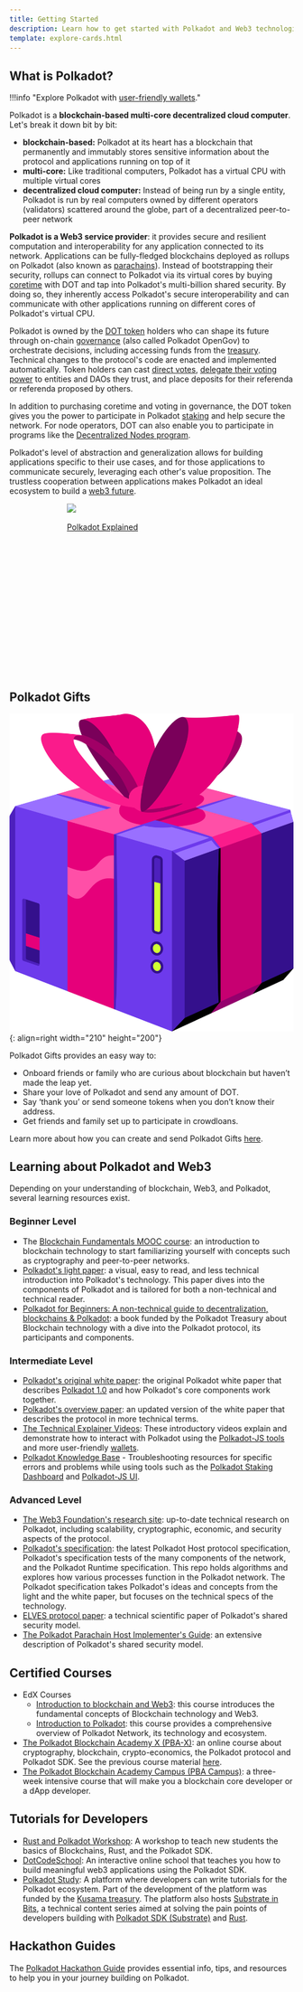 ```yaml
---
title: Getting Started
description: Learn how to get started with Polkadot and Web3 technologies.
template: explore-cards.html
---
```


## What is Polkadot?

!!!info "Explore Polkadot with [user-friendly wallets](https://www.polkadot.network/ecosystem/wallets/)."

Polkadot is a **blockchain-based multi-core decentralized cloud computer**. Let's break it down bit by bit:

- **blockchain-based:** Polkadot at its heart has a blockchain that permanently and immutably stores sensitive information about the protocol and applications running on top of it
- **multi-core:** Like traditional computers, Polkadot has a virtual CPU with multiple virtual cores
- **decentralized cloud computer:** Instead of being run by a single entity, Polkadot is run by real computers owned by different operators (validators) scattered around the globe, part of a decentralized peer-to-peer network

**Polkadot is a Web3 service provider**: it provides secure and resilient computation and interoperability for any application connected to its network. Applications can be fully-fledged blockchains deployed as rollups on Polkadot (also known as [parachains](../learn/learn-parachains.md)). Instead of bootstrapping their security, rollups can connect to Polkadot via its virtual cores by buying [coretime](../learn/learn-agile-coretime.md) with DOT and tap into Polkadot's multi-billion shared security. By doing so, they inherently access Polkadot's secure interoperability and can communicate with other applications running on different cores of Polkadot's virtual CPU.

Polkadot is owned by the [DOT token](../learn/learn-DOT.md) holders who can shape its future through on-chain [governance](../learn/learn-polkadot-opengov.md) (also called Polkadot
OpenGov) to orchestrate decisions, including accessing funds from the
[treasury](../learn/learn-polkadot-opengov-treasury.md). Technical changes to the protocol's code are enacted and implemented automatically. Token holders can cast [direct votes](../learn/learn-polkadot-opengov.md#voting-on-a-referendum), [delegate their voting power](../learn/learn-polkadot-opengov.md#multirole-delegation) to entities and DAOs they trust, and place deposits for their referenda or referenda proposed by others.

In addition to purchasing coretime and voting in governance, the DOT token gives you the power to participate in Polkadot [staking](../learn/learn-staking.md) and help secure the network. For node operators, DOT can also enable you to participate in programs like the [Decentralized Nodes program](https://nodes.web3.foundation/).

Polkadot's level of abstraction and generalization allows for building applications 
specific to their use cases, and for those applications to communicate securely, leveraging each
other's value proposition. The trustless cooperation between applications makes Polkadot an
ideal ecosystem to build a [web3 future](web3-and-polkadot.md).

<div class="row" style="display: flex; gap: 20px; justify-content: center;">
  <a 
    href="https://www.youtube.com/watch?v=_-k0xkooSlA" 
    class="card-container" 
    data-aos="fade-up" 
    data-aos-delay="100" 
    style="width: 300px; height: 300px;"
  >
    <img src="https://img.youtube.com/vi/_-k0xkooSlA/0.jpg" class="card-image"/>
    <p class="card-title">Polkadot Explained</p>
  </a>
</div>

## Polkadot Gifts

![Gift](../assets/explore/Gift.png){: align=right width="210" height="200"}

Polkadot Gifts provides an easy way to:

- Onboard friends or family who are curious about blockchain but haven’t made the leap yet.
- Share your love of Polkadot and send any amount of DOT.
- Say ‘thank you’ or send someone tokens when you don’t know their address.
- Get friends and family set up to participate in crowdloans.

Learn more about how you can create and send Polkadot Gifts
[here](https://polkadot.network/blog/introducing-polkadot-kusama-gifts/).

## Learning about Polkadot and Web3

Depending on your understanding of blockchain, Web3, and Polkadot, several learning resources exist.

### Beginner Level

- The [Blockchain Fundamentals MOOC course](https://youtube.com/playlist?list=PLxVihxZC42nF_MCN9PTvZMIifRjx9cZ2J&feature=shared): an introduction to blockchain technology to start familiarizing yourself with concepts such as cryptography and peer-to-peer networks.
- [Polkadot's light paper](https://polkadot.com/papers/Polkadot-lightpaper.pdf): a visual, easy to
  read, and less technical introduction into Polkadot's technology. This paper dives into the
  components of Polkadot and is tailored for both a non-technical and technical reader.
- [Polkadot for Beginners: A non-technical guide to decentralization, blockchains & Polkadot](https://linktr.ee/polkadotbook): a book funded by the Polkadot Treasury about Blockchain technology with a dive into the Polkadot protocol, its participants and components.

### Intermediate Level

- [Polkadot's original white paper](https://polkadot.com/papers/Polkadot-whitepaper.pdf): the original Polkadot white
  paper that describes [Polkadot 1.0](./polkadot-v1.md) and how Polkadot's core components work together.
- [Polkadot's overview paper](https://arxiv.org/abs/2005.13456): an updated version of the white
  paper that describes the protocol in more technical terms.
- [The Technical Explainer Videos](https://www.youtube.com/playlist?list=PLOyWqupZ-WGuAuS00rK-pebTMAOxW41W8):
  These introductory videos explain and demonstrate how to interact with Polkadot using the [Polkadot-JS tools](./polkadotjs.md) and more user-friendly [wallets](https://polkadot.com/get-started/wallets/).
- [Polkadot Knowledge Base](https://support.polkadot.network/) - Troubleshooting resources for
  specific errors and problems while using tools such as the [Polkadot Staking Dashboard](./dashboards/staking-dashboard.md) and [Polkadot-JS UI](./polkadotjs-ui.md).

### Advanced Level

- [The Web3 Foundation's research site](https://research.web3.foundation/): up-to-date technical research on Polkadot, including scalability, cryptographic,
  economic, and security aspects of the protocol.
- [Polkadot's specification](https://spec.polkadot.network/id-polkadot-protocol): the latest Polkadot Host protocol specification, Polkadot's specification tests of the many components of the network, and the Polkadot Runtime specification. This repo holds algorithms and
  explores how various processes function in the Polkadot network. The Polkadot specification takes
  Polkadot's ideas and concepts from the light and the white paper, but focuses on the technical
  specs of the technology.
- [ELVES protocol paper](https://eprint.iacr.org/2024/961.pdf): a technical scientific paper of Polkadot's shared security model.
- [The Polkadot Parachain Host Implementer's Guide](https://paritytech.github.io/polkadot-sdk/book/index.html): an extensive description of Polkadot's shared security model.

## Certified Courses

- EdX Courses
    - [Introduction to blockchain and Web3](https://www.edx.org/learn/blockchain/web3-foundation-introduction-to-blockchain-and-web3): this course introduces the fundamental concepts of Blockchain technology and Web3.
    - [Introduction to Polkadot](https://www.edx.org/learn/computer-programming/web3-foundation-introduction-to-polkadot): this course provides a comprehensive overview of Polkadot Network, its technology and ecosystem.
- [The Polkadot Blockchain Academy X (PBA-X)](https://pbax.polkadot.academy/): an online course about cryptography, blockchain, crypto-economics, the Polkadot protocol and Polkadot SDK. See the previous course material [here](https://polkadot-blockchain-academy.github.io/pba-content/).
- [The Polkadot Blockchain Academy Campus (PBA Campus)](https://polkadot.academy/pba-campus/): a three-week intensive course that will make you a blockchain core developer or a dApp developer.

## Tutorials for Developers

- [Rust and Polkadot Workshop](https://www.shawntabrizi.com/rust-and-polkadot-workshop/#/): A workshop to teach new students the basics of Blockchains, Rust, and the Polkadot SDK.
- [DotCodeSchool](https://dotcodeschool.com): An interactive online school that teaches you how to build meaningful web3 applications using the Polkadot SDK.
- [Polkadot Study](https://polkadot.study/): A platform where developers can write tutorials for
  the Polkadot ecosystem. Part of the development of the platform was funded by the
  [Kusama treasury](https://kusama.subsquare.io/referenda/102). The platform also hosts
  [Substrate in Bits](https://polkadot.study/tutorials/substrate-in-bits/), a technical content
  series aimed at solving the pain points of developers building with
  [Polkadot SDK (Substrate)](https://docs.polkadot.com/develop/parachains/intro-polkadot-sdk/#substrate) and [Rust](https://www.rust-lang.org/).

## Hackathon Guides

The [Polkadot Hackathon Guide](https://github.com/polkadot-developers/hackathon-guide) provides essential info, tips, and resources to help you in your journey building on Polkadot.